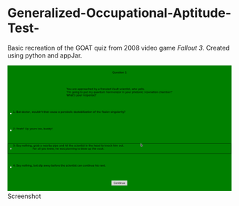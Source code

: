# Generalized-Occupational-Aptitude-Test-

Basic recreation of the GOAT quiz from 2008 video game <i>Fallout 3</i>. Created using python and appJar.

<img src="Q1cap.png">Screenshot</img>
